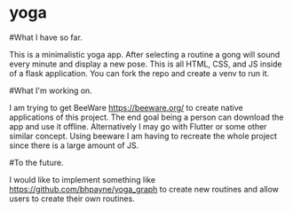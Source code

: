 # yoga
#What I have so far.

This is a minimalistic yoga app. After selecting a routine a gong will sound every minute and display a new pose.
This is all HTML, CSS, and JS inside of a flask application. 
You can fork the repo and create a venv to run it. 

#What I'm working on.

I am trying to get BeeWare https://beeware.org/ to create native applications of this project. The end goal being a person can download the app and use it offline. 
Alternatively I may go with Flutter or some other similar concept.
Using beeware I am having to recreate the whole project since there is a large amount of JS.

#To the future.

I would like to implement something like https://github.com/bhpayne/yoga_graph to create new routines and allow users to create their own routines.
